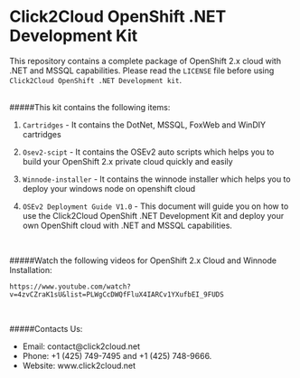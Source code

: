 # Click2Cloud OpenShift .NET Development Kit
This repository contains a complete package of OpenShift 2.x cloud with .NET and MSSQL capabilities. Please read the `LICENSE` file before using `Click2Cloud OpenShift .NET Development kit`.

<br>
#####This kit contains the following items:

1. `Cartridges` - It contains the DotNet, MSSQL, FoxWeb and WinDIY cartridges

2. `Osev2-scipt` - It contains the OSEv2 auto scripts which helps you to build your OpenShift 2.x private cloud quickly and easily

3. `Winnode-installer` - It contains the winnode installer which helps you to deploy your windows node on openshift cloud

4. `OSEv2 Deployment Guide V1.0` - This document will guide you on how to use the Click2Cloud OpenShift .NET Development Kit and deploy your own OpenShift cloud with .NET and MSSQL capabilities.


<br>

#####Watch the following videos for OpenShift 2.x Cloud and Winnode Installation:
```
https://www.youtube.com/watch?v=4zvCZraK1sU&list=PLWgCcDWQfFluX4IARCv1YXufbEI_9FUDS
```
<br>

#####Contacts Us:
<ul>
<li>Email: contact@click2cloud.net</li>
<li>Phone: +1 (425) 749-7495 and +1 (425) 748-9666. </li>
<li>Website: www.click2cloud.net </li>
</ul>

